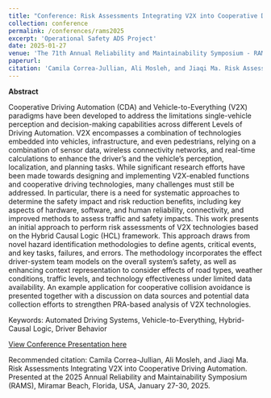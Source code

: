 ```yaml
---
title: "Conference: Risk Assessments Integrating V2X into Cooperative Driving Automation"
collection: conference
permalink: /conferences/rams2025
excerpt: 'Operational Safety ADS Project'
date: 2025-01-27
venue: 'The 71th Annual Reliability and Maintainability Symposium - RAMS 2025'
paperurl: 
citation: 'Camila Correa-Jullian, Ali Mosleh, and Jiaqi Ma. Risk Assessments Integrating V2X into Cooperative Driving Automation. Presented at the 2025 Annual Reliability and Maintainability Symposium (RAMS), Miramar Beach, Florida, USA, January 27-30, 2025'
---
```

**Abstract**

Cooperative Driving Automation (CDA) and Vehicle-to-Everything (V2X) paradigms have been developed to address the limitations single-vehicle perception and decision-making capabilities across different Levels of Driving Automation. V2X encompasses a combination of technologies embedded into vehicles, infrastructure, and even pedestrians, relying on a combination of sensor data, wireless connectivity networks, and real-time calculations to enhance the driver’s and the vehicle’s perception, localization, and planning tasks. While significant research efforts have been made towards designing and implementing V2X-enabled functions and cooperative driving technologies, many challenges must still be addressed. In particular, there is a need for systematic approaches to determine the safety impact and risk reduction benefits, including key aspects of hardware, software, and human reliability, connectivity, and improved methods to assess traffic and safety impacts. This work presents an initial approach to perform risk assessments of V2X technologies based on the Hybrid Causal Logic (HCL) framework. This approach draws from novel hazard identification methodologies to define agents, critical events, and key tasks, failures, and errors. The methodology incorporates the effect driver-system team models on the overall system’s safety, as well as enhancing context representation to consider effects of road types, weather conditions, traffic levels, and technology effectiveness under limited data availability. An example application for cooperative collision avoidance is presented together with a discussion on data sources and potential data collection efforts to strengthen PRA-based analysis of V2X technologies.

Keywords: Automated Driving Systems, Vehicle-to-Everything, Hybrid-Causal Logic, Driver Behavior

[View Conference Presentation here](https://github.com/user-attachments/files/18816558/RAMS2025_FinalSlides_CCJ_Session2C.pptx)

Recommended citation: Camila Correa-Jullian, Ali Mosleh, and Jiaqi Ma. Risk Assessments Integrating V2X into Cooperative Driving Automation. Presented at the 2025 Annual Reliability and Maintainability Symposium (RAMS), Miramar Beach, Florida, USA, January 27-30, 2025.
